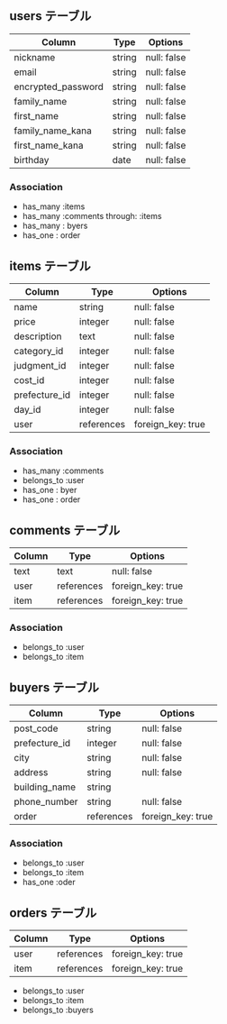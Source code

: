 ## users テーブル

| Column              | Type      | Options     |
| ------------------- | --------- | ------------|
| nickname            | string    | null: false |
| email               | string    | null: false |
| encrypted_password  | string    | null: false |
| family_name         | string    | null: false |
| first_name          | string    | null: false |
| family_name_kana    | string    | null: false |
| first_name_kana     | string    | null: false |
| birthday            | date      | null: false |

### Association
- has_many :items
- has_many :comments through: :items
- has_many : byers
- has_one : order


## items テーブル

| Column         | Type       | Options           |
| -------------- | ---------- | ------------------|
| name           | string     | null: false       |
| price          | integer    | null: false       |
| description    | text       | null: false       |
| category_id    | integer    | null: false       |
| judgment_id    | integer    | null: false       |
| cost_id        | integer    | null: false       |
| prefecture_id  | integer    | null: false       |
| day_id         | integer    | null: false       |
| user           | references | foreign_key: true |

### Association
- has_many :comments
- belongs_to :user
- has_one : byer
- has_one : order


## comments テーブル

| Column      | Type       | Options             |
| ----------- | ---------- | --------------------|
| text        | text       |  null: false        |
| user        | references |  foreign_key: true  |
| item        | references |  foreign_key: true  |

### Association
- belongs_to :user
- belongs_to :item

## buyers テーブル

| Column            | Type       | Options             |
| ----------------- | ---------- | --------------------|
| post_code         | string     | null: false         |
| prefecture_id     | integer    | null: false         |
| city              | string     | null: false         |
| address           | string     | null: false         |
| building_name     | string     |                     |
| phone_number      | string     | null: false         |
| order             | references |  foreign_key: true  |

### Association
- belongs_to :user
- belongs_to :item
- has_one :oder

## orders テーブル

| Column      | Type       | Options             |
| ----------- | ---------- | --------------------|
| user        | references |  foreign_key: true  |
| item        | references |  foreign_key: true  |

- belongs_to :user
- belongs_to :item
- belongs_to :buyers